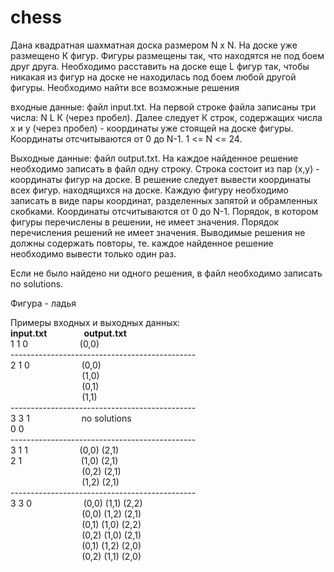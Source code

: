 # chess
Дана квадратная шахматная доска размером N х N. На доске уже размещено К фигур. Фигуры размещены так, что находятся не под боем друг друга.
Необходимо расставить на доске еще L фигур так, чтобы никакая из фигур на доске не находилась под боем любой другой фигуры. Необходимо найти все возможные решения

входные данные: файл input.txt. На первой строке файла записаны три числа: N L К (через пробел). Далее следует К строк, содержащих числа х и у (через пробел) - координаты уже стоящей
на доске фигуры. Координаты отсчитываются от 0 до N-1. 1 <= N <= 24.

Выходные данные: файл output.txt. На каждое найденное решение необходимо записать в файл одну строку. Строка состоит из пар (х,у) - координаты фигур на доске. В решение следует
вывести координаты всех фигур. находящихся на доске. Каждую фигуру необходимо записать в виде пары координат, разделенных запятой и обрамленных скобками. Координаты
отсчитываются от 0 до N-1. Порядок, в котором фигуры перечислены в решении, не имеет значения. Порядок перечисления решений не имеет значения. Выводимые решения не должны содержать повторы, те. каждое найденное решение необходимо вывести только один раз.

Если не было найдено ни одного решения, в файл необходимо записать no solutions.

Фигура - ладья

Примеры входных и выходных данных:<br>
**input.txt**&nbsp;&nbsp;&nbsp;&nbsp;&nbsp;&nbsp;&nbsp;&nbsp;&nbsp;&nbsp;&nbsp;&nbsp;&nbsp;&nbsp;&nbsp;**output.txt**<br>
1 1 0 &nbsp;&nbsp;&nbsp;&nbsp;&nbsp;&nbsp;&nbsp;&nbsp;&nbsp;&nbsp;&nbsp;&nbsp;&nbsp;&nbsp;&nbsp;&nbsp;&nbsp;&nbsp;&nbsp;&nbsp;(0,0) <br>
----------------------------------------------<br>
2 1 0 &nbsp;&nbsp;&nbsp;&nbsp;&nbsp;&nbsp;&nbsp;&nbsp;&nbsp;&nbsp;&nbsp;&nbsp;&nbsp;&nbsp;&nbsp;&nbsp;&nbsp;&nbsp;&nbsp;&nbsp;(0,0) <br>
&nbsp;&nbsp;&nbsp;&nbsp;&nbsp;&nbsp;&nbsp;&nbsp;&nbsp;&nbsp;&nbsp;&nbsp;&nbsp;&nbsp;&nbsp;&nbsp;&nbsp;&nbsp;&nbsp;&nbsp;&nbsp;&nbsp;&nbsp;&nbsp;&nbsp;&nbsp;&nbsp;&nbsp;&nbsp;(1,0) <br>
&nbsp;&nbsp;&nbsp;&nbsp;&nbsp;&nbsp;&nbsp;&nbsp;&nbsp;&nbsp;&nbsp;&nbsp;&nbsp;&nbsp;&nbsp;&nbsp;&nbsp;&nbsp;&nbsp;&nbsp;&nbsp;&nbsp;&nbsp;&nbsp;&nbsp;&nbsp;&nbsp;&nbsp;&nbsp;(0,1) <br>
&nbsp;&nbsp;&nbsp;&nbsp;&nbsp;&nbsp;&nbsp;&nbsp;&nbsp;&nbsp;&nbsp;&nbsp;&nbsp;&nbsp;&nbsp;&nbsp;&nbsp;&nbsp;&nbsp;&nbsp;&nbsp;&nbsp;&nbsp;&nbsp;&nbsp;&nbsp;&nbsp;&nbsp;&nbsp;(1,1) <br> 
----------------------------------------------<br>
3 3 1&nbsp;&nbsp;&nbsp;&nbsp;&nbsp;&nbsp;&nbsp;&nbsp;&nbsp;&nbsp;&nbsp;&nbsp;&nbsp;&nbsp;&nbsp;&nbsp;&nbsp;&nbsp;&nbsp;&nbsp;&nbsp;no solutions<br>
0 0<br>
----------------------------------------------<br>
3 1 1 &nbsp;&nbsp;&nbsp;&nbsp;&nbsp;&nbsp;&nbsp;&nbsp;&nbsp;&nbsp;&nbsp;&nbsp;&nbsp;&nbsp;&nbsp;&nbsp;&nbsp;&nbsp;&nbsp;&nbsp;(0,0) (2,1) <br>
2 1 &nbsp;&nbsp;&nbsp;&nbsp;&nbsp;&nbsp;&nbsp;&nbsp;&nbsp;&nbsp;&nbsp;&nbsp;&nbsp;&nbsp;&nbsp;&nbsp;&nbsp;&nbsp;&nbsp;&nbsp;&nbsp;&nbsp;&nbsp;(1,0) (2,1) <br>
&nbsp;&nbsp;&nbsp;&nbsp;&nbsp;&nbsp;&nbsp;&nbsp;&nbsp;&nbsp;&nbsp;&nbsp;&nbsp;&nbsp;&nbsp;&nbsp;&nbsp;&nbsp;&nbsp;&nbsp;&nbsp;&nbsp;&nbsp;&nbsp;&nbsp;&nbsp;&nbsp;&nbsp;&nbsp;(0,2) (2,1) <br>
&nbsp;&nbsp;&nbsp;&nbsp;&nbsp;&nbsp;&nbsp;&nbsp;&nbsp;&nbsp;&nbsp;&nbsp;&nbsp;&nbsp;&nbsp;&nbsp;&nbsp;&nbsp;&nbsp;&nbsp;&nbsp;&nbsp;&nbsp;&nbsp;&nbsp;&nbsp;&nbsp;&nbsp;&nbsp;(1,2) (2,1) <br>
----------------------------------------------<br>
3 3 0 &nbsp;&nbsp;&nbsp;&nbsp;&nbsp;&nbsp;&nbsp;&nbsp;&nbsp;&nbsp;&nbsp;&nbsp;&nbsp;&nbsp;&nbsp;&nbsp;&nbsp;&nbsp;&nbsp;&nbsp;(0,0) (1,1) (2,2) <br>
&nbsp;&nbsp;&nbsp;&nbsp;&nbsp;&nbsp;&nbsp;&nbsp;&nbsp;&nbsp;&nbsp;&nbsp;&nbsp;&nbsp;&nbsp;&nbsp;&nbsp;&nbsp;&nbsp;&nbsp;&nbsp;&nbsp;&nbsp;&nbsp;&nbsp;&nbsp;&nbsp;&nbsp;&nbsp;(0,0) (1,2) (2,1) <br>
&nbsp;&nbsp;&nbsp;&nbsp;&nbsp;&nbsp;&nbsp;&nbsp;&nbsp;&nbsp;&nbsp;&nbsp;&nbsp;&nbsp;&nbsp;&nbsp;&nbsp;&nbsp;&nbsp;&nbsp;&nbsp;&nbsp;&nbsp;&nbsp;&nbsp;&nbsp;&nbsp;&nbsp;&nbsp;(0,1) (1,0) (2,2) <br>
&nbsp;&nbsp;&nbsp;&nbsp;&nbsp;&nbsp;&nbsp;&nbsp;&nbsp;&nbsp;&nbsp;&nbsp;&nbsp;&nbsp;&nbsp;&nbsp;&nbsp;&nbsp;&nbsp;&nbsp;&nbsp;&nbsp;&nbsp;&nbsp;&nbsp;&nbsp;&nbsp;&nbsp;&nbsp;(0,2) (1,0) (2,1) <br>
&nbsp;&nbsp;&nbsp;&nbsp;&nbsp;&nbsp;&nbsp;&nbsp;&nbsp;&nbsp;&nbsp;&nbsp;&nbsp;&nbsp;&nbsp;&nbsp;&nbsp;&nbsp;&nbsp;&nbsp;&nbsp;&nbsp;&nbsp;&nbsp;&nbsp;&nbsp;&nbsp;&nbsp;&nbsp;(0,1) (1,2) (2,0) <br>
&nbsp;&nbsp;&nbsp;&nbsp;&nbsp;&nbsp;&nbsp;&nbsp;&nbsp;&nbsp;&nbsp;&nbsp;&nbsp;&nbsp;&nbsp;&nbsp;&nbsp;&nbsp;&nbsp;&nbsp;&nbsp;&nbsp;&nbsp;&nbsp;&nbsp;&nbsp;&nbsp;&nbsp;&nbsp;(0,2) (1,1) (2,0) <br>
